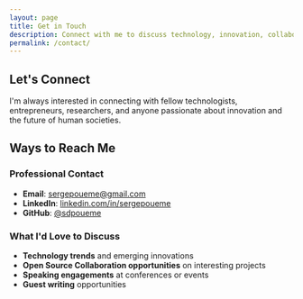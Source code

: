 ```yaml
---
layout: page
title: Get in Touch
description: Connect with me to discuss technology, innovation, collaboration opportunities, or just to say hello.
permalink: /contact/
---
```


## Let's Connect

I'm always interested in connecting with fellow technologists, entrepreneurs, researchers, and anyone passionate about innovation and the future of human societies.

## Ways to Reach Me

### Professional Contact

- **Email**: [sergepoueme@gmail.com](mailto:sergepoueme@gmail.com)
- **LinkedIn**: [linkedin.com/in/sergepoueme](https://linkedin.com/in/sergepoueme)
- **GitHub**: [@sdpoueme](https://github.com/sdpoueme)

### What I'd Love to Discuss

- **Technology trends** and emerging innovations
- **Open Source Collaboration opportunities** on interesting projects
- **Speaking engagements** at conferences or events
- **Guest writing** opportunities
